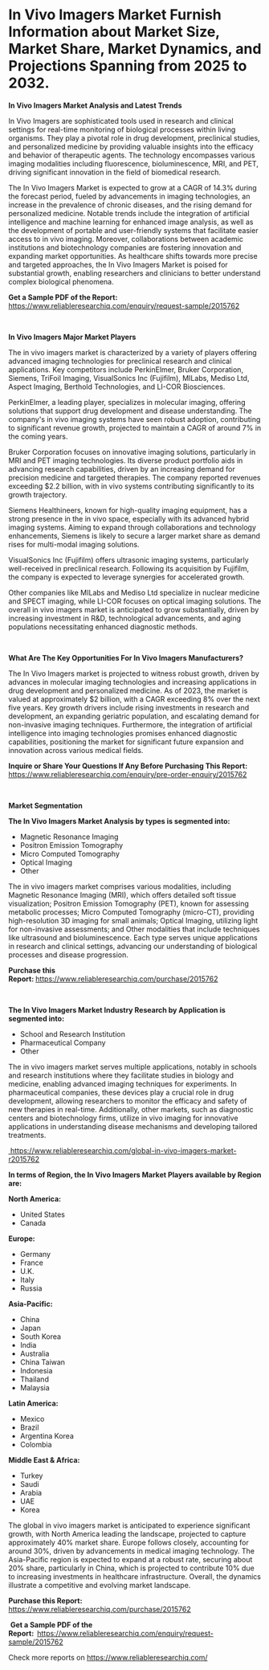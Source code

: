 <p><h1>In Vivo Imagers Market Furnish Information about Market Size, Market Share, Market Dynamics, and Projections Spanning from 2025 to 2032.</h1></p><p><strong>In Vivo Imagers Market Analysis and Latest Trends</strong></p>
<p><p>In Vivo Imagers are sophisticated tools used in research and clinical settings for real-time monitoring of biological processes within living organisms. They play a pivotal role in drug development, preclinical studies, and personalized medicine by providing valuable insights into the efficacy and behavior of therapeutic agents. The technology encompasses various imaging modalities including fluorescence, bioluminescence, MRI, and PET, driving significant innovation in the field of biomedical research.</p><p>The In Vivo Imagers Market is expected to grow at a CAGR of 14.3% during the forecast period, fueled by advancements in imaging technologies, an increase in the prevalence of chronic diseases, and the rising demand for personalized medicine. Notable trends include the integration of artificial intelligence and machine learning for enhanced image analysis, as well as the development of portable and user-friendly systems that facilitate easier access to in vivo imaging. Moreover, collaborations between academic institutions and biotechnology companies are fostering innovation and expanding market opportunities. As healthcare shifts towards more precise and targeted approaches, the In Vivo Imagers Market is poised for substantial growth, enabling researchers and clinicians to better understand complex biological phenomena.</p></p>
<p><strong>Get a Sample PDF of the Report:&nbsp;</strong> <a href="https://www.reliableresearchiq.com/enquiry/request-sample/2015762?utm_campaign=1121&utm_medium=2&utm_source=Github&utm_content=ia&utm_term=17012025&utm_id=in-vivo-imagers">https://www.reliableresearchiq.com/enquiry/request-sample/2015762</a></p>
<p>&nbsp;</p>
<p><strong>In Vivo Imagers Major Market Players</strong></p>
<p><p>The in vivo imagers market is characterized by a variety of players offering advanced imaging technologies for preclinical research and clinical applications. Key competitors include PerkinElmer, Bruker Corporation, Siemens, TriFoil Imaging, VisualSonics Inc (Fujifilm), MILabs, Mediso Ltd, Aspect Imaging, Berthold Technologies, and LI-COR Biosciences.</p><p>PerkinElmer, a leading player, specializes in molecular imaging, offering solutions that support drug development and disease understanding. The company's in vivo imaging systems have seen robust adoption, contributing to significant revenue growth, projected to maintain a CAGR of around 7% in the coming years.</p><p>Bruker Corporation focuses on innovative imaging solutions, particularly in MRI and PET imaging technologies. Its diverse product portfolio aids in advancing research capabilities, driven by an increasing demand for precision medicine and targeted therapies. The company reported revenues exceeding $2.2 billion, with in vivo systems contributing significantly to its growth trajectory.</p><p>Siemens Healthineers, known for high-quality imaging equipment, has a strong presence in the in vivo space, especially with its advanced hybrid imaging systems. Aiming to expand through collaborations and technology enhancements, Siemens is likely to secure a larger market share as demand rises for multi-modal imaging solutions.</p><p>VisualSonics Inc (Fujifilm) offers ultrasonic imaging systems, particularly well-received in preclinical research. Following its acquisition by Fujifilm, the company is expected to leverage synergies for accelerated growth. </p><p>Other companies like MILabs and Mediso Ltd specialize in nuclear medicine and SPECT imaging, while LI-COR focuses on optical imaging solutions. The overall in vivo imagers market is anticipated to grow substantially, driven by increasing investment in R&D, technological advancements, and aging populations necessitating enhanced diagnostic methods.</p></p>
<p>&nbsp;</p>
<p><strong>What Are The Key Opportunities For In Vivo Imagers Manufacturers?</strong></p>
<p><p>The In Vivo Imagers market is projected to witness robust growth, driven by advances in molecular imaging technologies and increasing applications in drug development and personalized medicine. As of 2023, the market is valued at approximately $2 billion, with a CAGR exceeding 8% over the next five years. Key growth drivers include rising investments in research and development, an expanding geriatric population, and escalating demand for non-invasive imaging techniques. Furthermore, the integration of artificial intelligence into imaging technologies promises enhanced diagnostic capabilities, positioning the market for significant future expansion and innovation across various medical fields.</p></p>
<p><strong>Inquire or Share Your Questions If Any Before Purchasing This Report:</strong> <a href="https://www.reliableresearchiq.com/enquiry/pre-order-enquiry/2015762?utm_campaign=1121&utm_medium=2&utm_source=Github&utm_content=ia&utm_term=17012025&utm_id=in-vivo-imagers">https://www.reliableresearchiq.com/enquiry/pre-order-enquiry/2015762</a></p>
<p>&nbsp;</p>
<p><strong>Market Segmentation</strong></p>
<p><strong>The In Vivo Imagers Market Analysis by types is segmented into:</strong></p>
<p><ul><li>Magnetic Resonance Imaging</li><li>Positron Emission Tomography</li><li>Micro Computed Tomography</li><li>Optical Imaging</li><li>Other</li></ul></p>
<p><p>The in vivo imagers market comprises various modalities, including Magnetic Resonance Imaging (MRI), which offers detailed soft tissue visualization; Positron Emission Tomography (PET), known for assessing metabolic processes; Micro Computed Tomography (micro-CT), providing high-resolution 3D imaging for small animals; Optical Imaging, utilizing light for non-invasive assessments; and Other modalities that include techniques like ultrasound and bioluminescence. Each type serves unique applications in research and clinical settings, advancing our understanding of biological processes and disease progression.</p></p>
<p><strong>Purchase this Report:&nbsp;</strong><a href="https://www.reliableresearchiq.com/purchase/2015762?utm_campaign=1121&utm_medium=2&utm_source=Github&utm_content=ia&utm_term=17012025&utm_id=in-vivo-imagers">https://www.reliableresearchiq.com/purchase/2015762</a></p>
<p>&nbsp;</p>
<p><strong>The In Vivo Imagers Market Industry Research by Application is segmented into:</strong></p>
<p><ul><li>School and Research Institution</li><li>Pharmaceutical Company</li><li>Other</li></ul></p>
<p><p>The in vivo imagers market serves multiple applications, notably in schools and research institutions where they facilitate studies in biology and medicine, enabling advanced imaging techniques for experiments. In pharmaceutical companies, these devices play a crucial role in drug development, allowing researchers to monitor the efficacy and safety of new therapies in real-time. Additionally, other markets, such as diagnostic centers and biotechnology firms, utilize in vivo imaging for innovative applications in understanding disease mechanisms and developing tailored treatments.</p></p>
<p><a href="https://www.reliableresearchiq.com/global-in-vivo-imagers-market-r2015762?utm_campaign=1121&utm_medium=2&utm_source=Github&utm_content=ia&utm_term=17012025&utm_id=in-vivo-imagers">&nbsp;https://www.reliableresearchiq.com/global-in-vivo-imagers-market-r2015762</a></p>
<p><strong>In terms of Region, the In Vivo Imagers Market Players available by Region are:</strong></p>
<p>
    <p> <strong> North America: </strong>
        <ul>
            <li>United States</li>
            <li>Canada</li>
        </ul>
        </p> 
    <p> <strong> Europe: </strong>
        <ul>
            <li>Germany</li>
            <li>France</li>
            <li>U.K.</li>
            <li>Italy</li>
            <li>Russia</li>
        </ul>
        </p> 
    <p> <strong> Asia-Pacific: </strong>
        <ul>
            <li>China</li>
            <li>Japan</li>
            <li>South Korea</li>
            <li>India</li>
            <li>Australia</li>
            <li>China Taiwan</li>
            <li>Indonesia</li>
            <li>Thailand</li>
            <li>Malaysia</li>
        </ul>
        </p> 
    <p> <strong> Latin America: </strong>
        <ul>
            <li>Mexico</li>
            <li>Brazil</li>
            <li>Argentina Korea</li>
            <li>Colombia</li>
        </ul>
        </p> 
    <p> <strong> Middle East & Africa: </strong>
        <ul>
            <li>Turkey</li>
            <li>Saudi</li>
            <li>Arabia</li>
            <li>UAE</li>
            <li>Korea</li>
        </ul>
    </p>
    </p>
<p><p>The global in vivo imagers market is anticipated to experience significant growth, with North America leading the landscape, projected to capture approximately 40% market share. Europe follows closely, accounting for around 30%, driven by advancements in medical imaging technology. The Asia-Pacific region is expected to expand at a robust rate, securing about 20% share, particularly in China, which is projected to contribute 10% due to increasing investments in healthcare infrastructure. Overall, the dynamics illustrate a competitive and evolving market landscape.</p></p>
<p><strong>Purchase this Report: </strong><a href="https://www.reliableresearchiq.com/purchase/2015762?utm_campaign=1121&utm_medium=2&utm_source=Github&utm_content=ia&utm_term=17012025&utm_id=in-vivo-imagers">https://www.reliableresearchiq.com/purchase/2015762</a></p>
<p>&nbsp;<strong>Get a Sample PDF of the Report:&nbsp;&nbsp;</strong><a href="https://www.reliableresearchiq.com/enquiry/request-sample/2015762?utm_campaign=1121&utm_medium=2&utm_source=Github&utm_content=ia&utm_term=17012025&utm_id=in-vivo-imagers">https://www.reliableresearchiq.com/enquiry/request-sample/2015762</a></p>
<p><strong></strong></p>
<p>Check more reports on <a href="https://www.reliableresearchiq.com/?utm_campaign=1121&utm_medium=2&utm_source=Github&utm_content=ia&utm_term=17012025&utm_id=in-vivo-imagers">https://www.reliableresearchiq.com/</a></p>